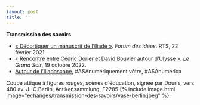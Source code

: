 ```yaml
---
layout: post
title: ''
---
```

**Transmission des savoirs**

- [«&nbsp;Décortiquer un manuscrit de l’Iliade&nbsp;»](https://www.rts.ch/audio-podcast/2021/audio/forum-des-idees-decortiquer-un-manuscrit-de-l-iliade-25184997.html). <i>Forum des idées</i>. RTS, 22 février 2021.
- [«&nbsp;Rencontre entre Cédric Dorier et David Bouvier autour d’Ulysse&nbsp;»](https://www.rts.ch/audio-podcast/2022/audio/la-rencontre-cedric-dorier-david-bouvier-25863561.html). <i>Le Grand Soir</i>, 19 octobre 2022.
- [Autour de l’Iliadoscope](https://youtu.be/Rl2yv-8qPPM), #ASAnumériquement vôtre, #ASAnumerica


Coupe attique à figures rouges, scènes d'éducation, signée par Douris, vers 480 av. J.-C.Berlin, Antikensammlung, F2285
{% include image.html image="echanges/transmission-des-savoirs/vase-berlin.jpeg" %}
